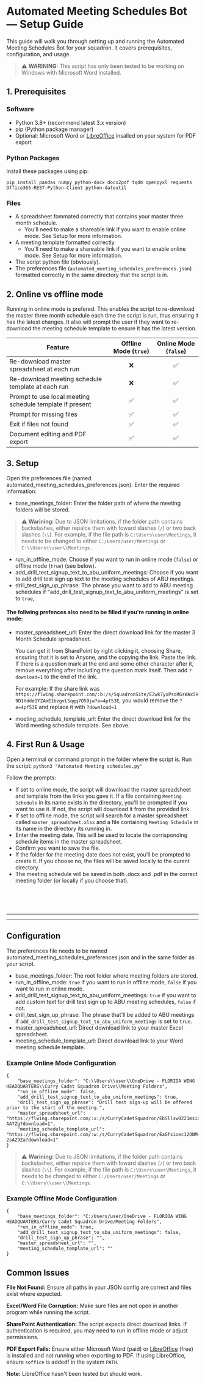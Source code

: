 # Automated Meeting Schedules Bot — Setup Guide
This guide will walk you through setting up and running the Automated Meeting Schedules Bot for your squadron.
It covers prerequisites, configuration, and usage.

> ⚠️ **WARINING:** This script has only been tested to be working on Windows with Microsoft Word installed.

## 1. Prerequisites
### Software
- Python 3.8+ (recommend latest 3.x version)
- pip (Python package manager)
- Optional: Microsoft Word or [LibreOffice](https://www.libreoffice.org/) insalled on your system for PDF export
### Python Packages
Install these packages using pip:

`pip install pandas numpy python-docx docx2pdf tqdm openpyxl requests Office365-REST-Python-Client python-dateutil`

### Files
- A spreadsheet fommated correctly that contains your master three month schedule.
  - You'll need to make a shareable link if you want to enable online mode. See Setup for more information.
- A meeting template formatted correctly.
  - You'll need to make a shareable link if you want to enable online mode. See Setup for more information.
- The script python file (obviously).
- The preferences file (`automated_meeting_schedules_preferences.json`) formatted correctly in the same directory that the script is in.

## 2. Online vs offline mode
Running in online mode is prefered. This enables the script to re-download the master three month schedule each time the script is run, thus ensuring it has the latest changes. It also will prompt the user if they want to re-download the meeting schedule template to ensure it has the latest version.

| Feature                                                  | Offline Mode (`true`) | Online Mode (`false`) |
|----------------------------------------------------------|:---------------------:|:---------------------:|
| Re-download master spreadsheet at each run               | ❌                    | ✅                   |
| Re-download meeting schedule template at each run        | ❌                    | ✅                   |
| Prompt to use local meeting schedule template if present | ✅                    | ✅                   |
| Prompt for missing files                                 | ✅                    | ✅                   |
| Exit if files not found                                  | ✅                    | ✅                   |
| Document editing and PDF export                          | ✅                    | ✅                   |



## 3. Setup
Open the preferences file (named automated_meeting_schedules_preferences.json). Enter the required information:
- base_meetings_folder: Enter the folder path of where the meeting folders will be stored. 
> ⚠️ **Warining:** Due to JSON limitations, if the folder path contains backslashes, either repalce them with foward slashes (`/`) or two back slashes (`\\`). For example, if the file path is `C:\Users\user\Meetings`, it needs to be changed to either `C:/Users/user/Meetings` or `C:\\Users\\user\\Meetings`.
- run_in_offline_mode: Choose if you want to run in online mode (`false`) or offline mode (`true`) (see below).
- add_drill_test_signup_text_to_abu_uniform_meetings: Choose if you want to add drill test sign up text to the meeting schedules of ABU meetings.
- drill_test_sign_up_phrase: The phrase you want to add to ABU meeting schedules if "add_drill_test_signup_text_to_abu_uniform_meetings" is set to `true`,
#### The follwing prefences also need to be filled if you're running in online mode:
- master_spreadsheet_url: Enter the direct download link for the master 3 Month Schedule spreadsheet. 
    
    You can get it from SharePoint by right clicking it, choosing Share, ensuring that it is set to Anyone, and the copying the link.
    Paste the link. If there is a question mark at the end and some other character after it, remove everything after including the question mark itself. Then add `?download=1` to the end of the link.
        
    For example: If the share link was `https://flwing.sharepoint.com/:b:/s/SquadronSite/EZwk7yxPsoRGsWAx5H9D1Ydde1YZAmE1bzgvLSqqq7O59jw?e=4pf53E`, you would remove the `?e=4pf53E` and replace it with `?download=1`
- meeting_schedule_template_url: Enter the direct download link for the Word meeting schedule template. See above.


## 4. First Run & Usage
Open a terminal or command prompt in the folder where the script is.
Run the script: `python3 "Automated Meeting schedules.py"`

Follow the prompts: 
- If set to online mode, the script will download the master spreadsheet and template from the links you gave it. If a file containing `Meeting Schedule` in its name exists in the directory, you'll be prompted if you want to use it. If not, the script will download it from the provided link.
- If set to offline mode, the script will search for a master spreadsheet called `master_spreadsheet.xlsx` and a file containing `Meeting Schedule` in its name in the directory its running in.
- Enter the meeting date. This will be used to locate the corrisponding schedule items in the master spreadsheet.
- Confirm you want to save the file.
- If the folder for the meeting date does not exist, you’ll be prompted to create it. If you choose no, the files will be saved locally to the curent directory.
- The meeting schedule will be saved in both .docx and .pdf in the correct meeting folder (or locally if you choose that).



<br>
<br>
<br>

---
---
##  Configuration
The preferences file needs to be named automated_meeting_schedules_preferences.json and in the same folder as your script.

- base_meetings_folder: The root folder where meeting folders are stored.
- run_in_offline_mode: `true` if you want to run in offline mode, `false` if you want to run in online mode.
- add_drill_test_signup_text_to_abu_uniform_meetings: `true` if you want to add custom text for drill test sign up to ABU meeting schedules, `false` if not.
- drill_test_sign_up_phrase: The phrase that'll be added to ABU meetings if `add_drill_test_signup_text_to_abu_uniform_meetings` is set to `true`.
- master_spreadsheet_url: Direct download link to your master Excel spreadsheet.
- meeting_schedule_template_url: Direct download link to your Word meeting schedule template.

### Example Online Mode Configuration

``` 
{
    "base_meetings_folder": "C:\\Users\\user\\OneDrive - FLORIDA WING HEADQUARTERS\\Curry Cadet Squadron Drive\\Meeting Folders", 
    "run_in_offline_mode": false,
    "add_drill_test_signup_text_to_abu_uniform_meetings": true,
    "drill_test_sign_up_phrase": "Drill test sign-up will be offered prior to the start of the meeting.",
    "master_spreadsheet_url": "https://flwing.sharepoint.com/:x:/s/CurryCadetSquadron/EbSllsw0221msioec12ONM2s-AA7Zg?download=1",
    "meeting_schedule_template_url": "https://flwing.sharepoint.com/:w:/s/CurryCadetSquadron/EaGfsioec12ONM-2sAZ9Za?download=1"
} 
```
> ⚠️ **Warining:** Due to JSON limitations, if the folder path contains backslashes, either repalce them with foward slashes (`/`) or two back slashes (`\\`). For example, if the file path is `C:\Users\user\Meetings`, it needs to be changed to either `C:/Users/user/Meetings` or `C:\\Users\\user\\Meetings`.


### Example Offline Mode Configuration

``` 
{
    "base_meetings_folder": "C:/Users/user/OneDrive - FLORIDA WING HEADQUARTERS/Curry Cadet Squadron Drive/Meeting Folders", 
    "run_in_offline_mode": true,
    "add_drill_test_signup_text_to_abu_uniform_meetings": false,
    "drill_test_sign_up_phrase": "",
    "master_spreadsheet_url": "",
    "meeting_schedule_template_url": ""
} 
```




## Common Issues
**File Not Found:** Ensure all paths in your JSON config are correct and files exist where expected.

**Excel/Word File Corruption:** Make sure files are not open in another program while running the script.

**SharePoint Authentication:** The script expects direct download links. If authentication is required, you may need to run in offline mode or adjust permissions.

**PDF Export Fails:** Ensure either Microsoft Word (paid) or [LibreOffice](https://www.libreoffice.org/) (free) is installed and not running when exporting to PDF. If using LibreOffice, ensure `soffice` is addedf in the system `PATH`.

**Note:** LibreOffice hasn't been tested but should work.